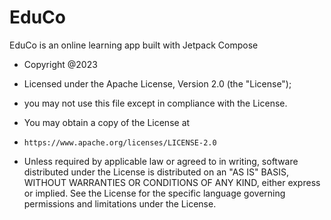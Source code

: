 # EduCo
EduCo is an online learning app built with Jetpack Compose

 * Copyright @2023
 * Licensed under the Apache License, Version 2.0 (the "License");
 * you may not use this file except in compliance with the License.
 * You may obtain a copy of the License at
 
 *     https://www.apache.org/licenses/LICENSE-2.0
 
 * Unless required by applicable law or agreed to in writing, software distributed under the License is distributed on an "AS IS" BASIS, WITHOUT WARRANTIES OR CONDITIONS OF ANY KIND, either express or implied. See the License for the specific language governing permissions and limitations under the License.
